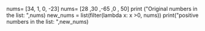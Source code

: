 nums= [34, 1, 0, -23]
nums= [28 ,30 ,-65 ,0 , 50]
print ("Original numbers in the list: ",nums)
new_nums = list(filter(lambda x: x >0, nums))
print("positive numbers in the list: ",new_nums)
